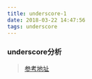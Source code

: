 ```yaml
---
title: underscore-1
date: 2018-03-22 14:47:56
tags: underscore
---
```

### underscore分析
> [参考地址](https://github.com/hanzichi/underscore-analysis)